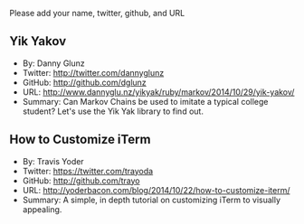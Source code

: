 Please add your name, twitter, github, and URL

## Yik Yakov

* By: Danny Glunz
* Twitter: http://twitter.com/dannyglunz
* GitHub: http://github.com/dglunz
* URL: http://www.dannyglu.nz/yikyak/ruby/markov/2014/10/29/yik-yakov/
* Summary: Can Markov Chains be used to imitate a typical college student? Let's
use the Yik Yak library to find out.

## How to Customize iTerm

* By: Travis Yoder
* Twitter: https://twitter.com/trayoda
* GitHub: http://github.com/trayo
* URL: http://yoderbacon.com/blog/2014/10/22/how-to-customize-iterm/
* Summary: A simple, in depth tutorial on customizing iTerm to visually appealing.
